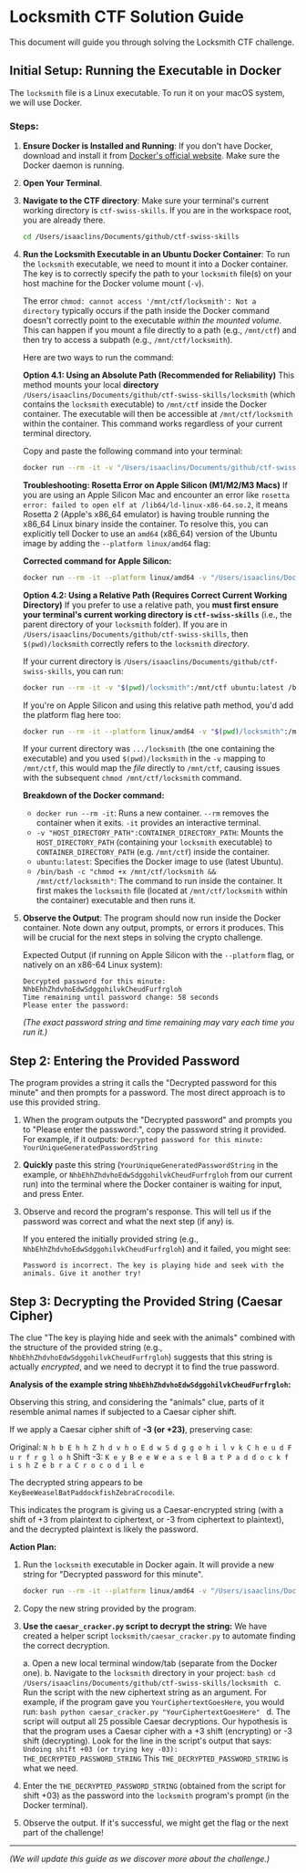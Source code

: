 # Locksmith CTF Solution Guide

This document will guide you through solving the Locksmith CTF challenge.

## Initial Setup: Running the Executable in Docker

The `locksmith` file is a Linux executable. To run it on your macOS system, we will use Docker.

### Steps:

1.  **Ensure Docker is Installed and Running**:
    If you don't have Docker, download and install it from [Docker's official website](https://www.docker.com/products/docker-desktop/). Make sure the Docker daemon is running.

2.  **Open Your Terminal**.

3.  **Navigate to the CTF directory**:
    Make sure your terminal's current working directory is `ctf-swiss-skills`. If you are in the workspace root, you are already there.

    ```bash
    cd /Users/isaaclins/Documents/github/ctf-swiss-skills
    ```

4.  **Run the Locksmith Executable in an Ubuntu Docker Container**:
    To run the `locksmith` executable, we need to mount it into a Docker container. The key is to correctly specify the path to your `locksmith` file(s) on your host machine for the Docker volume mount (`-v`).

    The error `chmod: cannot access '/mnt/ctf/locksmith': Not a directory` typically occurs if the path inside the Docker command doesn't correctly point to the executable _within the mounted volume_. This can happen if you mount a file directly to a path (e.g., `/mnt/ctf`) and then try to access a subpath (e.g., `/mnt/ctf/locksmith`).

    Here are two ways to run the command:

    **Option 4.1: Using an Absolute Path (Recommended for Reliability)**
    This method mounts your local **directory** `/Users/isaaclins/Documents/github/ctf-swiss-skills/locksmith` (which contains the `locksmith` executable) to `/mnt/ctf` inside the Docker container. The executable will then be accessible at `/mnt/ctf/locksmith` within the container. This command works regardless of your current terminal directory.

    Copy and paste the following command into your terminal:

    ```bash
    docker run --rm -it -v "/Users/isaaclins/Documents/github/ctf-swiss-skills/locksmith":/mnt/ctf ubuntu:latest /bin/bash -c "chmod +x /mnt/ctf/locksmith && /mnt/ctf/locksmith"
    ```

    **Troubleshooting: Rosetta Error on Apple Silicon (M1/M2/M3 Macs)**
    If you are using an Apple Silicon Mac and encounter an error like `rosetta error: failed to open elf at /lib64/ld-linux-x86-64.so.2`, it means Rosetta 2 (Apple's x86_64 emulator) is having trouble running the x86_64 Linux binary inside the container. To resolve this, you can explicitly tell Docker to use an `amd64` (x86_64) version of the Ubuntu image by adding the `--platform linux/amd64` flag:

    **Corrected command for Apple Silicon:**

    ```bash
    docker run --rm -it --platform linux/amd64 -v "/Users/isaaclins/Documents/github/ctf-swiss-skills/locksmith":/mnt/ctf ubuntu:latest /bin/bash -c "chmod +x /mnt/ctf/locksmith && /mnt/ctf/locksmith"
    ```

    **Option 4.2: Using a Relative Path (Requires Correct Current Working Directory)**
    If you prefer to use a relative path, you **must first ensure your terminal's current working directory is `ctf-swiss-skills`** (i.e., the parent directory of your `locksmith` folder). If you are in `/Users/isaaclins/Documents/github/ctf-swiss-skills`, then `$(pwd)/locksmith` correctly refers to the `locksmith` _directory_.

    If your current directory is `/Users/isaaclins/Documents/github/ctf-swiss-skills`, you can run:

    ```bash
    docker run --rm -it -v "$(pwd)/locksmith":/mnt/ctf ubuntu:latest /bin/bash -c "chmod +x /mnt/ctf/locksmith && /mnt/ctf/locksmith"
    ```

    If you're on Apple Silicon and using this relative path method, you'd add the platform flag here too:

    ```bash
    docker run --rm -it --platform linux/amd64 -v "$(pwd)/locksmith":/mnt/ctf ubuntu:latest /bin/bash -c "chmod +x /mnt/ctf/locksmith && /mnt/ctf/locksmith"
    ```

    If your current directory was `.../locksmith` (the one containing the executable) and you used `$(pwd)/locksmith` in the `-v` mapping to `/mnt/ctf`, this would map the _file_ directly to `/mnt/ctf`, causing issues with the subsequent `chmod /mnt/ctf/locksmith` command.

    **Breakdown of the Docker command:**

    - `docker run --rm -it`: Runs a new container. `--rm` removes the container when it exits. `-it` provides an interactive terminal.
    - `-v "HOST_DIRECTORY_PATH":CONTAINER_DIRECTORY_PATH`: Mounts the `HOST_DIRECTORY_PATH` (containing your `locksmith` executable) to `CONTAINER_DIRECTORY_PATH` (e.g. `/mnt/ctf`) inside the container.
    - `ubuntu:latest`: Specifies the Docker image to use (latest Ubuntu).
    - `/bin/bash -c "chmod +x /mnt/ctf/locksmith && /mnt/ctf/locksmith"`: The command to run inside the container. It first makes the `locksmith` file (located at `/mnt/ctf/locksmith` within the container) executable and then runs it.

5.  **Observe the Output**:
    The program should now run inside the Docker container. Note down any output, prompts, or errors it produces. This will be crucial for the next steps in solving the crypto challenge.

    Expected Output (if running on Apple Silicon with the `--platform` flag, or natively on an x86-64 Linux system):

    ```
    Decrypted password for this minute: NhbEhhZhdvhoEdwSdggohilvkCheudFurfrgloh
    Time remaining until password change: 58 seconds
    Please enter the password:
    ```

    _(The exact password string and time remaining may vary each time you run it.)_

## Step 2: Entering the Provided Password

The program provides a string it calls the "Decrypted password for this minute" and then prompts for a password. The most direct approach is to use this provided string.

1.  When the program outputs the "Decrypted password" and prompts you to "Please enter the password:", copy the password string it provided.
    For example, if it outputs: `Decrypted password for this minute: YourUniqueGeneratedPasswordString`

2.  **Quickly** paste this string (`YourUniqueGeneratedPasswordString` in the example, or `NhbEhhZhdvhoEdwSdggohilvkCheudFurfrgloh` from our current run) into the terminal where the Docker container is waiting for input, and press Enter.

3.  Observe and record the program's response. This will tell us if the password was correct and what the next step (if any) is.

    If you entered the initially provided string (e.g., `NhbEhhZhdvhoEdwSdggohilvkCheudFurfrgloh`) and it failed, you might see:

    ```
    Password is incorrect. The key is playing hide and seek with the animals. Give it another try!
    ```

## Step 3: Decrypting the Provided String (Caesar Cipher)

The clue "The key is playing hide and seek with the animals" combined with the structure of the provided string (e.g., `NhbEhhZhdvhoEdwSdggohilvkCheudFurfrgloh`) suggests that this string is actually _encrypted_, and we need to decrypt it to find the true password.

**Analysis of the example string `NhbEhhZhdvhoEdwSdggohilvkCheudFurfrgloh`:**

Observing this string, and considering the "animals" clue, parts of it resemble animal names if subjected to a Caesar cipher shift.

If we apply a Caesar cipher shift of **-3 (or +23)**, preserving case:

Original: `N h b E h h Z h d v h o E d w S d g g o h i l v k C h e u d F u r f r g l o h`
Shift -3: `K e y B e e W e a s e l B a t P a d d o c k f i s h Z e b r a C r o c o d i l e`

The decrypted string appears to be `KeyBeeWeaselBatPaddockfishZebraCrocodile`.

This indicates the program is giving us a Caesar-encrypted string (with a shift of +3 from plaintext to ciphertext, or -3 from ciphertext to plaintext), and the decrypted plaintext is likely the password.

**Action Plan:**

1.  Run the `locksmith` executable in Docker again. It will provide a new string for "Decrypted password for this minute".
    ```bash
    docker run --rm -it --platform linux/amd64 -v "/Users/isaaclins/Documents/github/ctf-swiss-skills/locksmith":/mnt/ctf ubuntu:latest /bin/bash -c "chmod +x /mnt/ctf/locksmith && /mnt/ctf/locksmith"
    ```
2.  Copy the new string provided by the program.

3.  **Use the `caesar_cracker.py` script to decrypt the string:**
    We have created a helper script `locksmith/caesar_cracker.py` to automate finding the correct decryption.

    a. Open a new local terminal window/tab (separate from the Docker one).
    b. Navigate to the `locksmith` directory in your project:
    `bash
cd /Users/isaaclins/Documents/github/ctf-swiss-skills/locksmith
`
    c. Run the script with the new ciphertext string as an argument. For example, if the program gave you `YourCiphertextGoesHere`, you would run:
    `bash
python caesar_cracker.py "YourCiphertextGoesHere"
`
    d. The script will output all 25 possible Caesar decryptions. Our hypothesis is that the program uses a Caesar cipher with a +3 shift (encrypting) or -3 shift (decrypting).
    Look for the line in the script's output that says:
    `Undoing shift +03 (or trying key -03): THE_DECRYPTED_PASSWORD_STRING`
    This `THE_DECRYPTED_PASSWORD_STRING` is what we need.

4.  Enter the `THE_DECRYPTED_PASSWORD_STRING` (obtained from the script for shift +03) as the password into the `locksmith` program's prompt (in the Docker terminal).

5.  Observe the output. If it's successful, we might get the flag or the next part of the challenge!

---

_(We will update this guide as we discover more about the challenge.)_
